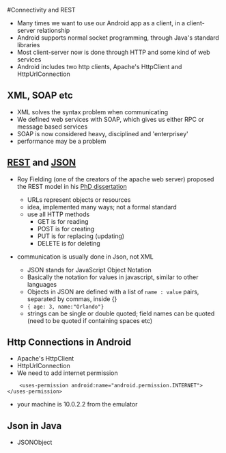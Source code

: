 #Connectivity and REST

* Many times we want to use our Android app as a client, in a client-server relationship
* Android supports normal socket programming, through Java's standard libraries
* Most client-server now is done through HTTP and some kind of web services
* Android includes two http clients, Apache's HttpClient and HttpUrlConnection

## XML, SOAP etc

* XML solves the syntax problem when communicating
* We defined web services with SOAP, which gives us either RPC or message based services
* SOAP is now considered heavy, disciplined and 'enterprisey'
* performance may be a problem

## [REST](http://en.wikipedia.org/wiki/Representational_state_transfer) and [JSON](http://json.org/)

* Roy Fielding (one of the creators of the apache web server) proposed the REST model in his [PhD dissertation](http://www.ics.uci.edu/~fielding/pubs/dissertation/top.htm)
	* URLs represent objects or resources
	* idea, implemented many ways; not a formal standard
	* use all HTTP methods
		* GET is for reading
		* POST is for creating
		* PUT is for replacing (updating)
		* DELETE is for deleting
		
* communication is usually done in Json, not XML
	* JSON stands for JavaScript Object Notation
	* Basically the notation for values in javascript, similar to other languages
	* Objects in JSON are defined with a list of `name : value` pairs, separated by commas, inside {}
	* `{ age: 3, name:"Orlando"}`
	* strings can be single or double quoted; field names can be quoted (need to be quoted if containing spaces etc)
	
## Http Connections in Android
* Apache's HttpClient
* HttpUrlConnection
* We need to add internet permission
```
    <uses-permission android:name="android.permission.INTERNET"></uses-permission>
```
* your machine is 10.0.2.2 from the emulator

## Json in Java
* JSONObject


